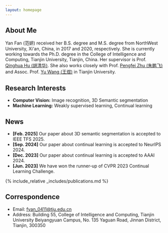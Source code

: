```yaml
---
layout: homepage
---
```


## About Me
Yan Fan (范妍) received her B.S. degree and M.S. degree from NorthWest University, Xi'an, China, in 2017 and 2020, respectively. She is currently working towards the Ph.D. degree in the College of Intelligence and Computing, Tianjin University, Tianjin, China. Her supervisor is Prof. [Qinghua Hu (胡清华)](https://cic.tju.edu.cn/faculty/huqinghua/index.html). She also works closely with Prof. [Pengfei Zhu (朱鹏飞)](https://cic.tju.edu.cn/faculty/zhupengfei/index.html) and Assoc. Prof.  [Yu Wang (王煜)](https://wangyutju.github.io/) in Tianjin University. 

## Research Interests

- **Computer Vision:** Image recognition, 3D Semantic segmentation
- **Machine Learning:** Weakly supervised learning, Continual learning

## News
- **[Feb. 2025]** Our paper about 3D semantic segmentation is accepted to IEEE TFS 2025.
- **[Sep. 2024]** Our paper about continual learning is accepted to NeurIPS 2024.
- **[Dec. 2023]** Our paper about continual learning is accepted to AAAI 2024.
- **[Jun. 2023]** We have won the runner-up of CVPR 2023 Continual Learning Challenge.

{% include_relative _includes/publications.md %}

## Correspondence
- Email: fyan_0411@tju.edu.cn
- Address: Building 55, College of Intelligence and Computing, Tianjin University Beiyangyuan Campus, No. 135 Yaguan Road, Jinnan District, Tianjin, 300350 
